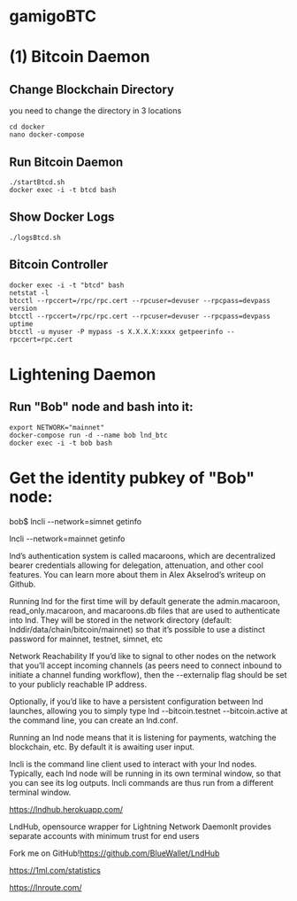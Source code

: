 # gamigoBTC

# (1) Bitcoin Daemon

## Change Blockchain Directory
you need to change the directory in 3 locations
```
cd docker
nano docker-compose
```

## Run Bitcoin Daemon 
```
./startBtcd.sh
docker exec -i -t btcd bash
```

## Show Docker Logs
```
./logsBtcd.sh
```

## Bitcoin Controller
```
docker exec -i -t "btcd" bash
netstat -l
btcctl --rpccert=/rpc/rpc.cert --rpcuser=devuser --rpcpass=devpass version
btcctl --rpccert=/rpc/rpc.cert --rpcuser=devuser --rpcpass=devpass uptime
btcctl -u myuser -P mypass -s X.X.X.X:xxxx getpeerinfo --rpccert=rpc.cert
```

# Lightening Daemon

## Run "Bob" node and bash into it:
```
export NETWORK="mainnet"
docker-compose run -d --name bob lnd_btc
docker exec -i -t bob bash
```

# Get the identity pubkey of "Bob" node:
bob$ lncli --network=simnet getinfo


lncli --network=mainnet getinfo



lnd’s authentication system is called macaroons, which are decentralized bearer credentials allowing for delegation, attenuation, and other cool features. You can learn more about them in Alex Akselrod’s writeup on Github.

Running lnd for the first time will by default generate the admin.macaroon, read_only.macaroon, and macaroons.db files that are used to authenticate into lnd. They will be stored in the network directory (default: lnddir/data/chain/bitcoin/mainnet) so that it’s possible to use a distinct password for mainnet, testnet, simnet, etc

Network Reachability
If you’d like to signal to other nodes on the network that you’ll accept incoming channels (as peers need to connect inbound to initiate a channel funding workflow), then the --externalip flag should be set to your publicly reachable IP address.


Optionally, if you’d like to have a persistent configuration between lnd launches, allowing you to simply type lnd --bitcoin.testnet --bitcoin.active at the command line, you can create an lnd.conf.

Running an lnd node means that it is listening for payments, watching the blockchain, etc. By default it is awaiting user input.

lncli is the command line client used to interact with your lnd nodes. Typically, each lnd node will be running in its own terminal window, so that you can see its log outputs. lncli commands are thus run from a different terminal window.



https://lndhub.herokuapp.com/

LndHub, opensource wrapper for Lightning Network DaemonIt provides separate accounts with minimum trust for end users


Fork me on GitHub!https://github.com/BlueWallet/LndHub


https://1ml.com/statistics

https://lnroute.com/